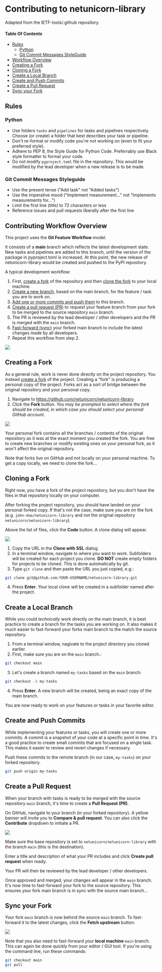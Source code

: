 # Contributing to netunicorn-library

Adapted from the IETF-tools/.github repository.

#### Table Of Contents

- [Rules](#rules)
  - [Python](#python)
  - [Git Commit Messages StyleGuide](#git-commit-messages-styleguide)
- [Workflow Overview](#contributing-workflow-overview)
- [Creating a Fork](#creating-a-fork)
- [Cloning a Fork](#cloning-a-fork)
- [Create a Local Branch](#create-a-local-branch)
- [Create and Push Commits](#create-and-push-commits)
- [Create a Pull Request](#create-a-pull-request)
- [Sync your Fork](#sync-your-fork)

## Rules

### Python

* Use folders `tasks` and `pipelines` for tasks and pipelines respectively. Choose (or create) a folder that best describes your task or pipeline.
* Don't re-format or modify code you're not working on (even to fit your preferred style).
* Adhere to PEP 8, the Style Guide for Python Code. Preferrably use Black style formatter to format your code.
* Do not modify `pyproject.toml` file in the repository. This would be modified by the lead developer when a new release is to be made.

### Git Commit Messages Styleguide

* Use the present tense ("Add task" not "Added tasks")
* Use the imperative mood ("Implement measurement..." not "Implements measurements for...")
* Limit the first line *(title)* to 72 characters or less
* Reference issues and pull requests liberally after the first line




## Contributing Workflow Overview

This project uses the **Git Feature Workflow** model.

It consists of a **main** branch which reflects the latest development state. New tasks and pipelines are added to this branch, until the version of the package in pyproject.toml is increased. At this point, the new release of netunicorn-library would be created and pushed to the PyPI repository.

A typical development workflow:

1. First, [create a fork](#creating-a-fork) of the repository and then [clone the fork](#cloning-a-fork) to your local machine.
2. [Create a new branch](#create-a-local-branch), based on the main branch, for the feature / task you are to work on.
3. [Add one or more commits and push them](#create-and-push-commits) to this branch.
4. [Create a pull request (PR)](#create-a-pull-request) to request your feature branch from your fork to be merged to the source repository `main` branch.
5. The PR is reviewed by the lead developer / other developers and the PR is merged with the `main` branch.
6. [Fast-forward (sync)](#sync-your-fork) your forked main branch to include the latest changes made by all developers.
7. Repeat this workflow from step 2.

![](https://github.com/ietf-tools/common/raw/main/assets/docs/workflow-diagram.jpg)

## Creating a Fork

As a general rule, work is never done directly on the project repository. You instead [create a fork](https://docs.github.com/en/get-started/quickstart/fork-a-repo) of the project. Creating a "fork" is producing a personal copy of the project. Forks act as a sort of bridge between the original repository and your personal copy.

1. Navigate to https://github.com/netunicorn/netunicorn-library
2. Click the **Fork** button. *You may be prompted to select where the fork should be created, in which case you should select your personal GitHub account.*

![](https://github.com/ietf-tools/common/raw/main/assets/docs/fork-button.jpg)

Your personal fork contains all the branches / contents of the original repository as it was at the exact moment you created the fork. You are free to create new branches or modify existing ones on your personal fork, as it won't affect the original repository.

Note that forks live on GitHub and not locally on your personal machine. To get a copy locally, we need to clone the fork...

## Cloning a Fork

Right now, you have a fork of the project repository, but you don't have the files in that repository locally on your computer.

After forking the project repository, you should have landed on your personal forked copy. If that's not the case, make sure you are on the fork (e.g. `john-doe/netunicorn-library` and not the original repository `netunicorn/netunicorn-library`).

Above the list of files, click the **Code** button. A clone dialog will appear.

![](https://github.com/ietf-tools/common/raw/main/assets/docs/code-button.png)

1. Copy the URL in the **Clone with SSL** dialog. 
2. In a terminal window, navigate to where you want to work. Subfolders will be created for each project you clone. **DO NOT** create empty folders for projects to be cloned. This is done automatically by git.
3. Type `git clone` and then paste the URL you just copied, e.g.:
```sh
git clone git@github.com:YOUR-USERNAME/netunicorn-library.git
```
4. Press **Enter**. Your local clone will be created in a subfolder named after the project.

## Create a Local Branch

While you could *technically* work directly on the main branch, it is best practice to create a branch for the tasks you are working on. It also makes it much easier to fast-forward your forks main branch to the match the source repository.

1. From a terminal window, nagivate to the project directory you cloned earlier.
2. First, make sure you are on the `main` branch.:
```sh
git checkout main
```
3. Let's create a branch named `my-tasks` based on the `main` branch:
```sh
git checkout -b my-tasks
```
4. Press **Enter**. A new branch will be created, being an exact copy of the main branch.

You are now ready to work on your features or tasks in your favorite editor.

## Create and Push Commits

While implementing your features or tasks, you will create one or more commits. A commit is a snapshot of your code at a specific point in time. It's a good practice to create small commits that are focused on a single task. This makes it easier to review and revert changes if necessary.

Push these commits to the remote branch (in our case, `my-tasks`) on your forked repository.
```sh
git push origin my-tasks
```

## Create a Pull Request

When your branch with tasks is ready to be merged with the source repository `main` branch, it's time to create a **Pull Request (PR)**.

On GitHub, navigate to your branch (in your forked repository). A yellow banner will invite you to **Compare & pull request**. You can also click the **Contribute** dropdown to initiate a PR.

![](https://github.com/ietf-tools/common/raw/main/assets/docs/pr-buttons.png)

Make sure the base repository is set to `netunicorn/netunicorn-library` with the branch `main` (this is the destination).

Enter a title and description of what your PR includes and click **Create pull request** when ready.

Your PR will then be reviewed by the lead developer / other developers.

Once approved and merged, your changes will appear in the `main` branch. It's now time to fast-forward your fork to the source repository. This ensures your fork main branch is in sync with the source main branch...

## Sync your Fork

Your fork `main` branch is now behind the source `main` branch. To fast-forward it to the latest changes, click the **Fetch upstream** button:

![](https://github.com/ietf-tools/common/raw/main/assets/docs/sync-branch.png)

Note that you also need to fast-forward your **local machine** `main` branch. This can again be done quickly from your editor / GUI tool. If you're using the command line, run these commands:

```sh
git checkout main
git pull
```
